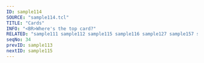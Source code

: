 ```yaml
---
ID: sample114
SOURCE: "sample114.tcl"
TITLE: "Cards"
INFO: "<BR>Where's the top card?"
RELATED: "sample111 sample112 sample115 sample116 sample127 sample157 sample158 sample169"
seqNo: 34
prevID: sample113
nextID: sample115
---
```

